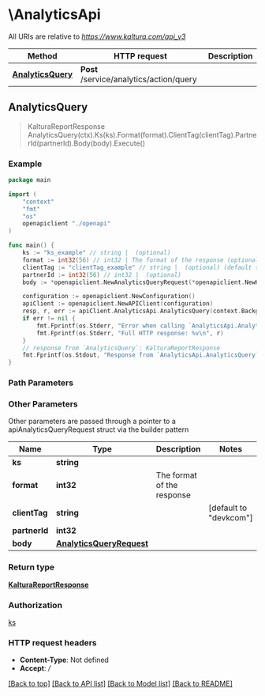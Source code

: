 # \AnalyticsApi

All URIs are relative to *https://www.kaltura.com/api_v3*

Method | HTTP request | Description
------------- | ------------- | -------------
[**AnalyticsQuery**](AnalyticsApi.md#AnalyticsQuery) | **Post** /service/analytics/action/query | 



## AnalyticsQuery

> KalturaReportResponse AnalyticsQuery(ctx).Ks(ks).Format(format).ClientTag(clientTag).PartnerId(partnerId).Body(body).Execute()





### Example

```go
package main

import (
    "context"
    "fmt"
    "os"
    openapiclient "./openapi"
)

func main() {
    ks := "ks_example" // string |  (optional)
    format := int32(56) // int32 | The format of the response (optional)
    clientTag := "clientTag_example" // string |  (optional) (default to "devkcom")
    partnerId := int32(56) // int32 |  (optional)
    body := *openapiclient.NewAnalyticsQueryRequest(*openapiclient.NewKalturaAnalyticsFilter()) // AnalyticsQueryRequest |  (optional)

    configuration := openapiclient.NewConfiguration()
    apiClient := openapiclient.NewAPIClient(configuration)
    resp, r, err := apiClient.AnalyticsApi.AnalyticsQuery(context.Background()).Ks(ks).Format(format).ClientTag(clientTag).PartnerId(partnerId).Body(body).Execute()
    if err != nil {
        fmt.Fprintf(os.Stderr, "Error when calling `AnalyticsApi.AnalyticsQuery``: %v\n", err)
        fmt.Fprintf(os.Stderr, "Full HTTP response: %v\n", r)
    }
    // response from `AnalyticsQuery`: KalturaReportResponse
    fmt.Fprintf(os.Stdout, "Response from `AnalyticsApi.AnalyticsQuery`: %v\n", resp)
}
```

### Path Parameters



### Other Parameters

Other parameters are passed through a pointer to a apiAnalyticsQueryRequest struct via the builder pattern


Name | Type | Description  | Notes
------------- | ------------- | ------------- | -------------
 **ks** | **string** |  | 
 **format** | **int32** | The format of the response | 
 **clientTag** | **string** |  | [default to &quot;devkcom&quot;]
 **partnerId** | **int32** |  | 
 **body** | [**AnalyticsQueryRequest**](AnalyticsQueryRequest.md) |  | 

### Return type

[**KalturaReportResponse**](KalturaReportResponse.md)

### Authorization

[ks](../README.md#ks)

### HTTP request headers

- **Content-Type**: Not defined
- **Accept**: */*

[[Back to top]](#) [[Back to API list]](../README.md#documentation-for-api-endpoints)
[[Back to Model list]](../README.md#documentation-for-models)
[[Back to README]](../README.md)

